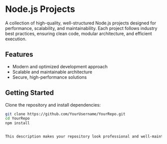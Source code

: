 # Node.js Projects  

A collection of high-quality, well-structured Node.js projects designed for performance, scalability, and maintainability. Each project follows industry best practices, ensuring clean code, modular architecture, and efficient execution.  

## Features  
- Modern and optimized development approach  
- Scalable and maintainable architecture  
- Secure, high-performance solutions  

## Getting Started  
Clone the repository and install dependencies:  

```sh
git clone https://github.com/YourUsername/YourRepo.git  
cd YourRepo  
npm install  


This description makes your repository look professional and well-maintained. Let me know if you want any modifications! 😊
